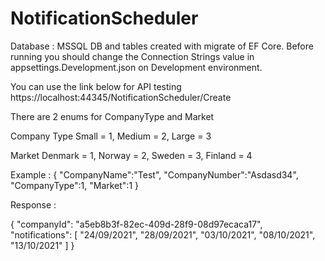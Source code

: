 # NotificationScheduler

Database : MSSQL
DB and tables created with migrate of EF Core. Before running you should change the Connection Strings value in appsettings.Development.json on Development environment.

You can use the link below for API testing 
https://localhost:44345/NotificationScheduler/Create


There are 2 enums for CompanyType and Market

Company Type 
Small = 1,
Medium = 2,
Large = 3

Market
Denmark = 1,
Norway = 2,
Sweden = 3,
Finland = 4


Example : 
{
    "CompanyName":"Test",
    "CompanyNumber":"Asdasd34",
    "CompanyType":1,
    "Market":1
}

Response : 

{
    "companyId": "a5eb8b3f-82ec-409d-28f9-08d97ecaca17",
    "notifications": [
        "24/09/2021",
        "28/09/2021",
        "03/10/2021",
        "08/10/2021",
        "13/10/2021"
    ]
}
